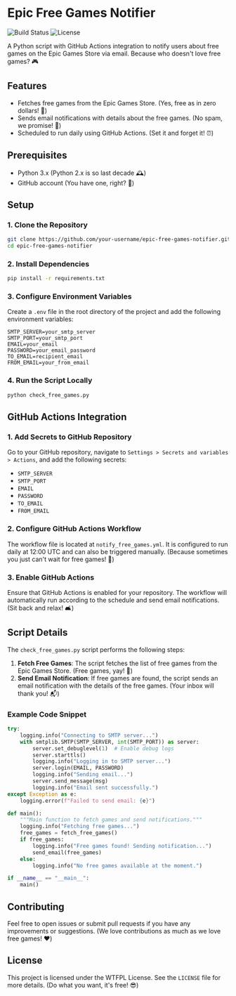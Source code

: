 # Epic Free Games Notifier

![Build Status](https://img.shields.io/github/workflow/status/sh13y/epic-free-games-notifier/CI)
![License](https://img.shields.io/github/license/sh13y/epic-free-games-notifier)

A Python script with GitHub Actions integration to notify users about free games on the Epic Games Store via email. Because who doesn't love free games? 🎮

## Features

- Fetches free games from the Epic Games Store. (Yes, free as in zero dollars! 💸)
- Sends email notifications with details about the free games. (No spam, we promise! 📧)
- Scheduled to run daily using GitHub Actions. (Set it and forget it! ⏰)

## Prerequisites

- Python 3.x (Python 2.x is so last decade 🕰️)
- GitHub account (You have one, right? 🤔)

## Setup

### 1. Clone the Repository

```sh
git clone https://github.com/your-username/epic-free-games-notifier.git
cd epic-free-games-notifier
```

### 2. Install Dependencies

```sh
pip install -r requirements.txt
```

### 3. Configure Environment Variables

Create a `.env` file in the root directory of the project and add the following environment variables:

```
SMTP_SERVER=your_smtp_server
SMTP_PORT=your_smtp_port
EMAIL=your_email
PASSWORD=your_email_password
TO_EMAIL=recipient_email
FROM_EMAIL=your_from_email
```

### 4. Run the Script Locally

```sh
python check_free_games.py
```

## GitHub Actions Integration

### 1. Add Secrets to GitHub Repository

Go to your GitHub repository, navigate to `Settings > Secrets and variables > Actions`, and add the following secrets:

- `SMTP_SERVER`
- `SMTP_PORT`
- `EMAIL`
- `PASSWORD`
- `TO_EMAIL`
- `FROM_EMAIL`

### 2. Configure GitHub Actions Workflow

The workflow file is located at `notify_free_games.yml`. It is configured to run daily at 12:00 UTC and can also be triggered manually. (Because sometimes you just can't wait for free games! 🎉)

### 3. Enable GitHub Actions

Ensure that GitHub Actions is enabled for your repository. The workflow will automatically run according to the schedule and send email notifications. (Sit back and relax! 🛋️)

## Script Details

The `check_free_games.py` script performs the following steps:

1. **Fetch Free Games**: The script fetches the list of free games from the Epic Games Store. (Free games, yay! 🥳)
2. **Send Email Notification**: If free games are found, the script sends an email notification with the details of the free games. (Your inbox will thank you! 📬)

### Example Code Snippet

```python
try:
    logging.info("Connecting to SMTP server...")
    with smtplib.SMTP(SMTP_SERVER, int(SMTP_PORT)) as server:
        server.set_debuglevel(1)  # Enable debug logs
        server.starttls()
        logging.info("Logging in to SMTP server...")
        server.login(EMAIL, PASSWORD)
        logging.info("Sending email...")
        server.send_message(msg)
        logging.info("Email sent successfully.")
except Exception as e:
    logging.error(f"Failed to send email: {e}")

def main():
    """Main function to fetch games and send notifications."""
    logging.info("Fetching free games...")
    free_games = fetch_free_games()
    if free_games:
        logging.info("Free games found! Sending notification...")
        send_email(free_games)
    else:
        logging.info("No free games available at the moment.")

if __name__ == "__main__":
    main()
```

## Contributing

Feel free to open issues or submit pull requests if you have any improvements or suggestions. (We love contributions as much as we love free games! ❤️)

## License

This project is licensed under the WTFPL License. See the `LICENSE` file for more details. (Do what you want, it's free! 😎)